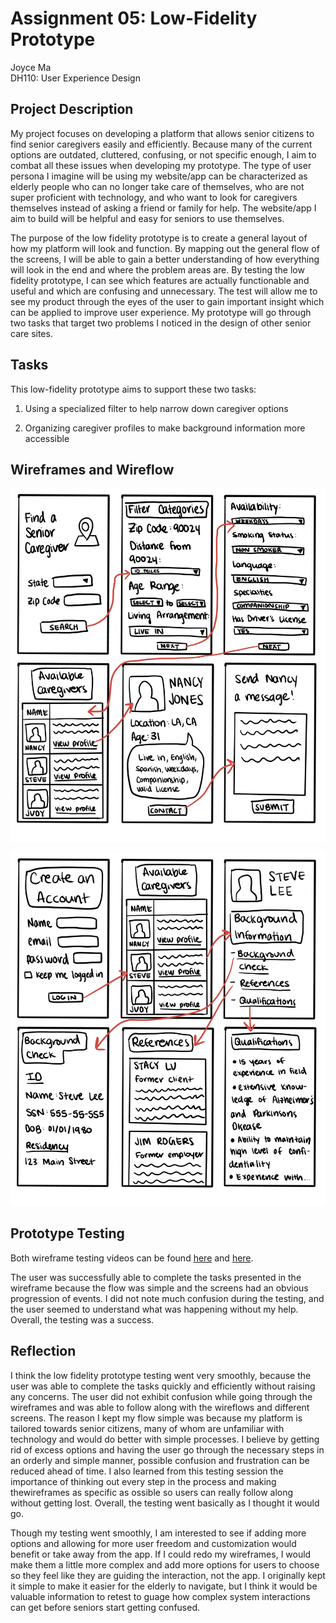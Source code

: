 # Assignment 05: Low-Fidelity Prototype

Joyce Ma <br/>
DH110: User Experience Design 

## Project Description

My project focuses on developing a platform that allows senior citizens to find senior caregivers easily and efficiently. Because many of the current options are outdated, cluttered, confusing, or not specific enough, I aim to combat all these issues when developing my prototype. The type of user persona I imagine will be using my website/app can be characterized as elderly people who can no longer take care of themselves, who are not super proficient with technology, and who want to look for caregivers themselves instead of asking a friend or family for help. The website/app I aim to build will be helpful and easy for seniors to use themselves. 

The purpose of the low fidelity prototype is to create a general layout of how my platform will look and function. By mapping out the general flow of the screens, I will be able to gain a better understanding of how everything will look in the end and where the problem areas are. By testing the low fidelity prototype, I can see which features are actually functionable and useful and which are confusing and unnecessary. The test will allow me to see my product through the eyes of the user to gain important insight which can be applied to improve user experience. My prototype will go through two tasks that target two problems I noticed in the design of other senior care sites. 


## Tasks
This low-fidelity prototype aims to support these two tasks:

1. Using a specialized filter to help narrow down caregiver options

2. Organizing caregiver profiles to make background information more accessible

## Wireframes and Wireflow

![wireframe1](wireframe1.jpg)

![wireframe2](wireframe2.jpg)



## Prototype Testing 

Both wireframe testing videos can be found [here](https://drive.google.com/file/d/1gD1JWs3l9KELAiOlHeBP5IGmkUFdSoSP/view?usp=sharing) and [here](https://drive.google.com/file/d/1nUeTWztGBFU5JfQkum5VOCzrdpGZ3dkj/view?usp=sharing).

The user was successfully able to complete the tasks presented in the wireframe because the flow was simple and the screens had an obvious progression of events. I did not note much confusion during the testing, and the user seemed to understand what was happening without my help. Overall, the testing was a success. 



## Reflection 
I think the low fidelity prototype testing went very smoothly, because the user was able to complete the tasks quickly and efficiently without raising any concerns. The user did not exhibit confusion while going through the wireframes and was able to follow along with the wireflows and different screens. The reason I kept my flow simple was because my platform is tailored towards senior citizens, many of whom are unfamiliar with technology and would do better with simple processes. I believe by getting rid of excess options and having the user go through the necessary steps in an orderly and simple manner, possible confusion and frustration can be reduced ahead of time. I also learned from this testing session the importance of thinking out every step in the process and making thewireframes as specific as ossible so users can really follow along without getting lost. Overall, the testing went basically as I thought it would go. 

Though my testing went smoothly, I am interested to see if adding more options and allowing for more user freedom and customization would benefit or take away from the app. If I could redo my wireframes, I would make them a little more complex and add more options for users to choose so they feel like they are guiding the interaction, not the app. I originally kept it simple to make it easier for the elderly to navigate, but I think it would be valuable information to retest to guage how complex system interactions can get before seniors start getting confused. 
